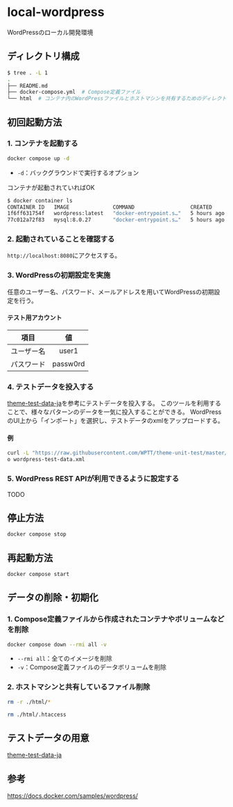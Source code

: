 # local-wordpress
WordPressのローカル開発環境

## ディレクトリ構成
```bash
$ tree . -L 1
.
├── README.md
├── docker-compose.yml  # Compose定義ファイル
└── html  # コンテナ内のWordPressファイルとホストマシンを共有するためのディレクトリ
```


## 初回起動方法

### 1. コンテナを起動する

```bash
docker compose up -d
```

* `-d`：バックグラウンドで実行するオプション

コンテナが起動されていればOK

```bash
$ docker container ls
CONTAINER ID   IMAGE              COMMAND                  CREATED       STATUS         PORTS                  NAMES
1f6ff631754f   wordpress:latest   "docker-entrypoint.s…"   5 hours ago   Up 3 seconds   0.0.0.0:8080->80/tcp   local-wordpress-wordpress-1
77c012a72f83   mysql:8.0.27       "docker-entrypoint.s…"   5 hours ago   Up 3 seconds   3306/tcp, 33060/tcp    local-wordpress-db-1
```

### 2. 起動されていることを確認する

`http://localhost:8080`にアクセスする。

### 3. WordPressの初期設定を実施

任意のユーザー名、パスワード、メールアドレスを用いてWordPressの初期設定を行う。

#### テスト用アカウント

| 項目       | 値       |
|:----------:|:--------:|
| ユーザー名 | user1    |
| パスワード | passw0rd |

### 4. テストデータを投入する

[theme-test-data-ja]を参考にテストデータを投入する。
このツールを利用することで、様々なパターンのデータを一気に投入することができる。
WordPressのUI上から「インポート」を選択し、テストデータのxmlをアップロードする。

#### 例

```bash
curl -L "https://raw.githubusercontent.com/WPTT/theme-unit-test/master/themeunittestdata.wordpress.xml" -
o wordpress-test-data.xml
```

### 5. WordPress REST APIが利用できるように設定する

TODO

## 停止方法

```bash
docker compose stop
```

## 再起動方法

```bash
docker compose start
```

## データの削除・初期化

### 1. Compose定義ファイルから作成されたコンテナやボリュームなどを削除

```bash
docker compose down --rmi all -v
```

* `--rmi all`：全てのイメージを削除
* `-v`：Compose定義ファイルのデータボリュームを削除


### 2. ホストマシンと共有しているファイル削除

```bash
rm -r ./html/*
```

```bash
rm ./html/.htaccess
```

## テストデータの用意

[theme-test-data-ja]


## 参考
https://docs.docker.com/samples/wordpress/


[theme-test-data-ja]: https://github.com/jawordpressorg/theme-test-data-ja